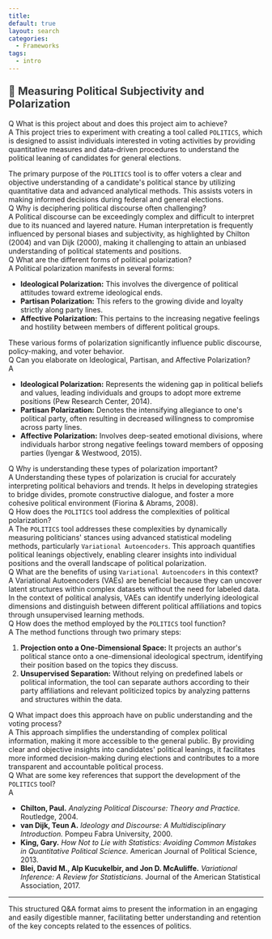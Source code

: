 ```yaml
---
title:
default: true
layout: search
categories:
  - Frameworks
tags:
  - intro
---
```


## <p id="title-politics" style="margin-top:-5px; margin-bottom: 13px; front-size: 20px; color: #363838"> 🔻 Measuring Political Subjectivity and Polarization</p>

<p></p>

<div class="qa-container">
  <div class="qa-item">
    <span class="label label-danger">Q</span>
    <span class="qa-text">What is this project about and does this project aim to achieve?</span>
  </div>

  <div class="qa-item">
    <span class="label label-success">A</span>
    <span class="qa-text">This project tries to experiment with creating a tool called <code>POLITICS</code>, which is designed to assist individuals interested in voting activities by providing quantitative measures and data-driven procedures to understand the political leaning of candidates for general elections. <p></p> The primary purpose of the <code>POLITICS</code> tool is to offer voters a clear and objective understanding of a candidate's political stance by utilizing quantitative data and advanced analytical methods. This assists voters in making informed decisions during federal and general elections.</span>

  </div>
</div>

<div class="qa-container">
  <div class="qa-item">
    <span class="label label-danger">Q</span>
    <span class="qa-text">Why is deciphering political discourse often challenging?</span>
  </div>
  <div class="qa-item">
    <span class="label label-success">A</span>
    <span class="qa-text">Political discourse can be exceedingly complex and difficult to interpret due to its nuanced and layered nature. Human interpretation is frequently influenced by personal biases and subjectivity, as highlighted by Chilton (2004) and van Dijk (2000), making it challenging to attain an unbiased understanding of political statements and positions.</span>
  </div>
</div>

<div class="qa-container">
  <div class="qa-item">
    <span class="label label-danger">Q</span>
    <span class="qa-text">What are the different forms of political polarization?</span>
  </div>
  <div class="qa-item">
    <span class="label label-success">A</span>
    <span class="qa-text">
      Political polarization manifests in several forms:
      <ul>
        <li><b>Ideological Polarization:</b> This involves the divergence of political attitudes toward extreme ideological ends.</li>
        <li><b>Partisan Polarization:</b> This refers to the growing divide and loyalty strictly along party lines.</li>
        <li><b>Affective Polarization:</b> This pertains to the increasing negative feelings and hostility between members of different political groups.</li>
      </ul>
      These various forms of polarization significantly influence public discourse, policy-making, and voter behavior.
    </span>
  </div>
</div>

<div class="qa-container">
  <div class="qa-item">
    <span class="label label-danger">Q</span>
    <span class="qa-text">Can you elaborate on Ideological, Partisan, and Affective Polarization?</span>
  </div>
  <div class="qa-item">
    <span class="label label-success">A</span>
    <span class="qa-text">
      <ul>
        <li><b>Ideological Polarization:</b> Represents the widening gap in political beliefs and values, leading individuals and groups to adopt more extreme positions (Pew Research Center, 2014).</li>
        <li><b>Partisan Polarization:</b> Denotes the intensifying allegiance to one's political party, often resulting in decreased willingness to compromise across party lines.</li>
        <li><b>Affective Polarization:</b> Involves deep-seated emotional divisions, where individuals harbor strong negative feelings toward members of opposing parties (Iyengar & Westwood, 2015).</li>
      </ul>
    </span>
  </div>
</div>

<div class="qa-container">
  <div class="qa-item">
    <span class="label label-danger">Q</span>
    <span class="qa-text">Why is understanding these types of polarization important?</span>
  </div>
  <div class="qa-item">
    <span class="label label-success">A</span>
    <span class="qa-text">Understanding these types of polarization is crucial for accurately interpreting political behaviors and trends. It helps in developing strategies to bridge divides, promote constructive dialogue, and foster a more cohesive political environment (Fiorina & Abrams, 2008).</span>
  </div>
</div>

<div class="qa-container">
  <div class="qa-item">
    <span class="label label-danger">Q</span>
    <span class="qa-text">How does the <code>POLITICS</code> tool address the complexities of political polarization?</span>
  </div>
  <div class="qa-item">
    <span class="label label-success">A</span>
    <span class="qa-text">The <code>POLITICS</code> tool addresses these complexities by dynamically measuring politicians' stances using advanced statistical modeling methods, particularly <code>Variational Autoencoders</code>. This approach quantifies political leanings objectively, enabling clearer insights into individual positions and the overall landscape of political polarization.</span>
  </div>
</div>

<div class="qa-container">
  <div class="qa-item">
    <span class="label label-danger">Q</span>
    <span class="qa-text">What are the benefits of using <code>Variational Autoencoders</code> in this context?</span>
  </div>
  <div class="qa-item">
    <span class="label label-success">A</span>
    <span class="qa-text">Variational Autoencoders (VAEs) are beneficial because they can uncover latent structures within complex datasets without the need for labeled data. In the context of political analysis, VAEs can identify underlying ideological dimensions and distinguish between different political affiliations and topics through unsupervised learning methods.</span>
  </div>
</div>

<div class="qa-container">
  <div class="qa-item">
    <span class="label label-danger">Q</span>
    <span class="qa-text">How does the method employed by the <code>POLITICS</code> tool function?</span>
  </div>
  <div class="qa-item">
    <span class="label label-success">A</span>
    <span class="qa-text">
      The method functions through two primary steps:
      <ol>
        <li><b>Projection onto a One-Dimensional Space:</b> It projects an author's political stance onto a one-dimensional ideological spectrum, identifying their position based on the topics they discuss.</li>
        <li><b>Unsupervised Separation:</b> Without relying on predefined labels or political information, the tool can separate authors according to their party affiliations and relevant politicized topics by analyzing patterns and structures within the data.</li>
      </ol>
    </span>
  </div>
</div>

<div class="qa-container">
  <div class="qa-item">
    <span class="label label-danger">Q</span>
    <span class="qa-text">What impact does this approach have on public understanding and the voting process?</span>
  </div>
  <div class="qa-item">
    <span class="label label-success">A</span>
    <span class="qa-text">This approach simplifies the understanding of complex political information, making it more accessible to the general public. By providing clear and objective insights into candidates' political leanings, it facilitates more informed decision-making during elections and contributes to a more transparent and accountable political process.</span>
  </div>
</div>

<div class="qa-container">
  <div class="qa-item">
    <span class="label label-danger">Q</span>
    <span class="qa-text">What are some key references that support the development of the <code>POLITICS</code> tool?</span>
  </div>
  <div class="qa-item">
    <span class="label label-success">A</span>
    <span class="qa-text">
      <ul>
        <li><b>Chilton, Paul.</b> <i>Analyzing Political Discourse: Theory and Practice.</i> Routledge, 2004.</li>
        <li><b>van Dijk, Teun A.</b> <i>Ideology and Discourse: A Multidisciplinary Introduction.</i> Pompeu Fabra University, 2000.</li>
        <li><b>King, Gary.</b> <i>How Not to Lie with Statistics: Avoiding Common Mistakes in Quantitative Political Science.</i> American Journal of Political Science, 2013.</li>
        <li><b>Blei, David M., Alp Kucukelbir, and Jon D. McAuliffe.</b> <i>Variational Inference: A Review for Statisticians.</i> Journal of the American Statistical Association, 2017.</li>
      </ul>
    </span>
  </div>
</div>


---

This structured Q&A format aims to present the information in an engaging and easily digestible manner, facilitating better understanding and retention of the key concepts related to the essences of politics.
